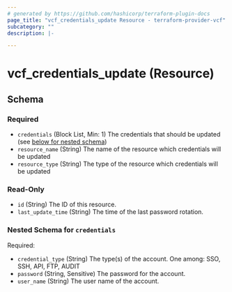 ```yaml
---
# generated by https://github.com/hashicorp/terraform-plugin-docs
page_title: "vcf_credentials_update Resource - terraform-provider-vcf"
subcategory: ""
description: |-

---
```


# vcf_credentials_update (Resource)





<!-- schema generated by tfplugindocs -->
## Schema

### Required

- `credentials` (Block List, Min: 1) The credentials that should be updated (see [below for nested schema](#nestedblock--credentials))
- `resource_name` (String) The name of the resource which credentials will be updated
- `resource_type` (String) The type of the resource which credentials will be updated

### Read-Only

- `id` (String) The ID of this resource.
- `last_update_time` (String) The time of the last password rotation.

<a id="nestedblock--credentials"></a>
### Nested Schema for `credentials`

Required:

- `credential_type` (String) The type(s) of the account. One among: SSO, SSH, API, FTP, AUDIT
- `password` (String, Sensitive) The password for the account.
- `user_name` (String) The user name of the account.
